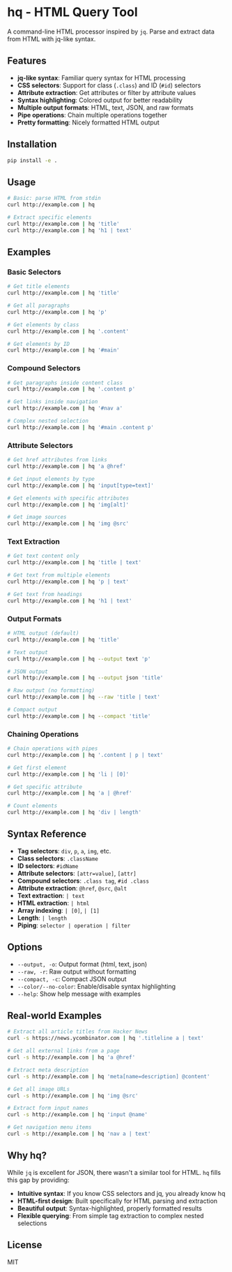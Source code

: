 # hq - HTML Query Tool

A command-line HTML processor inspired by `jq`. Parse and extract data from HTML with jq-like syntax.

## Features

- **jq-like syntax**: Familiar query syntax for HTML processing
- **CSS selectors**: Support for class (`.class`) and ID (`#id`) selectors  
- **Attribute extraction**: Get attributes or filter by attribute values
- **Syntax highlighting**: Colored output for better readability
- **Multiple output formats**: HTML, text, JSON, and raw formats
- **Pipe operations**: Chain multiple operations together
- **Pretty formatting**: Nicely formatted HTML output

## Installation

```bash
pip install -e .
```

## Usage

```bash
# Basic: parse HTML from stdin
curl http://example.com | hq

# Extract specific elements
curl http://example.com | hq 'title'
curl http://example.com | hq 'h1 | text'
```

## Examples

### Basic Selectors
```bash
# Get title elements
curl http://example.com | hq 'title'

# Get all paragraphs
curl http://example.com | hq 'p'

# Get elements by class
curl http://example.com | hq '.content'

# Get elements by ID
curl http://example.com | hq '#main'
```

### Compound Selectors
```bash
# Get paragraphs inside content class
curl http://example.com | hq '.content p'

# Get links inside navigation
curl http://example.com | hq '#nav a'

# Complex nested selection
curl http://example.com | hq '#main .content p'
```

### Attribute Selectors
```bash
# Get href attributes from links
curl http://example.com | hq 'a @href'

# Get input elements by type
curl http://example.com | hq 'input[type=text]'

# Get elements with specific attributes
curl http://example.com | hq 'img[alt]'

# Get image sources
curl http://example.com | hq 'img @src'
```

### Text Extraction
```bash
# Get text content only
curl http://example.com | hq 'title | text'

# Get text from multiple elements
curl http://example.com | hq 'p | text'

# Get text from headings
curl http://example.com | hq 'h1 | text'
```

### Output Formats
```bash
# HTML output (default)
curl http://example.com | hq 'title'

# Text output
curl http://example.com | hq --output text 'p'

# JSON output
curl http://example.com | hq --output json 'title'

# Raw output (no formatting)
curl http://example.com | hq --raw 'title | text'

# Compact output
curl http://example.com | hq --compact 'title'
```

### Chaining Operations
```bash
# Chain operations with pipes
curl http://example.com | hq '.content | p | text'

# Get first element
curl http://example.com | hq 'li | [0]'

# Get specific attribute
curl http://example.com | hq 'a | @href'

# Count elements
curl http://example.com | hq 'div | length'
```

## Syntax Reference

- **Tag selectors**: `div`, `p`, `a`, `img`, etc.
- **Class selectors**: `.className`
- **ID selectors**: `#idName`
- **Attribute selectors**: `[attr=value]`, `[attr]`
- **Compound selectors**: `.class tag`, `#id .class`
- **Attribute extraction**: `@href`, `@src`, `@alt`
- **Text extraction**: `| text`
- **HTML extraction**: `| html`
- **Array indexing**: `| [0]`, `| [1]`
- **Length**: `| length`
- **Piping**: `selector | operation | filter`

## Options

- `--output, -o`: Output format (html, text, json)
- `--raw, -r`: Raw output without formatting
- `--compact, -c`: Compact JSON output
- `--color/--no-color`: Enable/disable syntax highlighting
- `--help`: Show help message with examples

## Real-world Examples

```bash
# Extract all article titles from Hacker News
curl -s https://news.ycombinator.com | hq '.titleline a | text'

# Get all external links from a page
curl -s http://example.com | hq 'a @href'

# Extract meta description
curl -s http://example.com | hq 'meta[name=description] @content'

# Get all image URLs
curl -s http://example.com | hq 'img @src'

# Extract form input names
curl -s http://example.com | hq 'input @name'

# Get navigation menu items
curl -s http://example.com | hq 'nav a | text'
```

## Why hq?

While `jq` is excellent for JSON, there wasn't a similar tool for HTML. `hq` fills this gap by providing:

- **Intuitive syntax**: If you know CSS selectors and jq, you already know hq
- **HTML-first design**: Built specifically for HTML parsing and extraction
- **Beautiful output**: Syntax-highlighted, properly formatted results
- **Flexible querying**: From simple tag extraction to complex nested selections

## License

MIT
